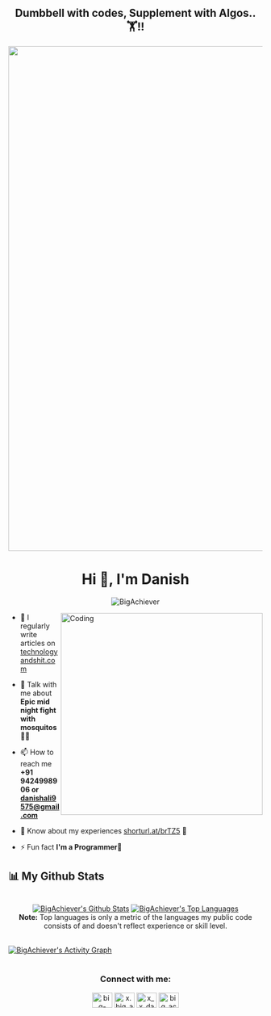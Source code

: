 <h2 align="center">Dumbbell with codes, Supplement with Algos..🏋️!!</h2>

<img align ="center"  width="1000" src ="https://i.pinimg.com/originals/75/37/15/75371533a48898e54f01a9a43921b934.gif">
<h1 align="center">Hi 👋, I'm Danish</h1>
<p align="center"> <img src="https://komarev.com/ghpvc/?username=BigAchiever&label=Profile%20views&color=0e75b6&style=flat" alt="BigAchiever" /> </p>
<img align ="right" alt="Coding" width="400" src ="https://art.pixilart.com/56befb79971812c.gif">

- 📝 I regularly write articles on [technologyandshit.com](technologyandshit.com)

- 💬 Talk with me about **Epic mid night fight with mosquitos 🦟🤧**

- 📫 How to reach me **+91 9424998906 or danishali9575@gmail.com**

- 📄 Know about my experiences [shorturl.at/brTZ5](https://shorturl.at/brTZ5) 📖

- ⚡ Fun fact **I'm a Programmer🙂**



## 📊 My Github Stats
<p align="center">
  <br/>
    <a href="https://github.com/BigAchiever/github-readme-stats"><img alt="BigAchiever's Github Stats" src="https://github-readme-stats.vercel.app/api?username=BigAchiever&show_icons=true&count_private=true&theme=react&hide_border=true&bg_color=0D1117" /></a>
  <a href="https://github.com/BigAchiever/github-readme-stats"><img alt="BigAchiever's Top Languages" src="https://github-readme-stats.vercel.app/api/top-langs/?username=BigAchiever&langs_count=8&count_private=true&layout=compact&theme=react&hide_border=true&bg_color=0D1117" /></a>
  <br/>
  <b>Note:</b> Top languages is only a metric of the languages my public code consists of and doesn't reflect experience or skill level.


<br/>
<br/>
</p>
<a href="https://github.com/BigAchiever/github-readme-activity-graph"><img alt="BigAchiever's Activity Graph" src="https://activity-graph.herokuapp.com/graph?username=BigAchiever&bg_color=0D1117&color=5BCDEC&line=5BCDEC&point=FFFFFF&hide_border=true" /></a>

<br/>
<br/>


<h3 align="center">Connect with me:</h3>
<p align="center">
<a href="https://linkedin.com/in/big-achiever" target="blank"><img align="center" src="https://raw.githubusercontent.com/rahuldkjain/github-profile-readme-generator/master/src/images/icons/Social/linked-in-alt.svg" alt="big-achiever" height="30" width="40" /></a>
<a href="https://instagram.com/x.big_achiever.x" target="blank"><img align="center" src="https://raw.githubusercontent.com/rahuldkjain/github-profile-readme-generator/master/src/images/icons/Social/instagram.svg" alt="x.big_achiever.x" height="30" width="40" /></a>
<a href="https://www.codechef.com/users/x_x_danish_x_x" target="blank"><img align="center" src="https://cdn.jsdelivr.net/npm/simple-icons@3.1.0/icons/codechef.svg" alt="x_x_danish_x_x" height="30" width="40" /></a>
<a href="https://www.leetcode.com/big_achiever_786" target="blank"><img align="center" src="https://raw.githubusercontent.com/rahuldkjain/github-profile-readme-generator/master/src/images/icons/Social/leet-code.svg" alt="big_achiever_786" height="30" width="40" /></a>
</p>


